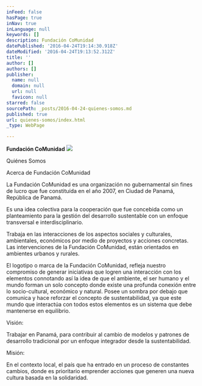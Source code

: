 ```yaml
---
inFeed: false
hasPage: true
inNav: true
inLanguage: null
keywords: []
description: Fundación CoMunidad
datePublished: '2016-04-24T19:14:30.918Z'
dateModified: '2016-04-24T19:13:52.312Z'
title: ''
author: []
authors: []
publisher:
  name: null
  domain: null
  url: null
  favicon: null
starred: false
sourcePath: _posts/2016-04-24-quienes-somos.md
published: true
url: quienes-somos/index.html
_type: WebPage

---
```

**Fundación CoMunidad**
![](https://the-grid-user-content.s3-us-west-2.amazonaws.com/48892a2e-75f9-4be7-9c8a-04670d83f555.jpg)

Quiénes Somos

Acerca de Fundación CoMunidad

La Fundación CoMunidad es una organización no gubernamental sin fines de lucro que fue constituída en el año 2007, en Ciudad de Panamá, República de Panamá.

Es una idea colectiva para la cooperación que fue concebida como un planteamiento para la gestión del desarrollo sustentable con un enfoque transversal e interdisciplinario.

Trabaja en las interacciones de los aspectos sociales y culturales, ambientales, económicos por medio de proyectos y acciones concretas. Las intervenciones de la Fundación CoMunidad, están orientados en ambientes urbanos y rurales.

El logotipo o marca de la Fundación CoMunidad, refleja nuestro compromiso de generar iniciativas que logren una interacción con los elementos connotando así la idea de que el ambiente, el ser humano y el mundo forman un solo concepto donde existe una profunda conexión entre lo socio-cultural, económico y natural. Posee un sombra por debajo que comunica y hace reforzar el concepto de sustentabilidad, ya que este mundo que interactúa con todos estos elementos es un sistema que debe mantenerse en equilibrio.

Visión:

Trabajar en Panamá, para contribuir al cambio de modelos y patrones de desarrollo tradicional por un enfoque integrador desde la sustentabilidad.

Misión:

En el contexto local, el país que ha entrado en un proceso de constantes cambios, donde es prioritario emprender acciones que generen una nueva cultura basada en la solidaridad.